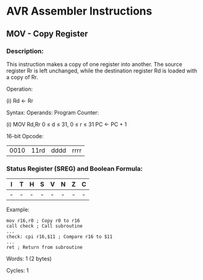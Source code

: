 AVR Assembler Instructions
==========================

MOV - Copy Register
-------------------

### <a href="" id="N1707E"></a> Description:

This instruction makes a copy of one register into another. The source register Rr is left unchanged, while the destination register Rd is loaded with a copy of Rr.

Operation:

(i) Rd ← Rr

Syntax: Operands: Program Counter:

(i) MOV Rd,Rr 0 ≤ d ≤ 31, 0 ≤ r ≤ 31 PC ← PC + 1

16-bit Opcode:

|      |      |      |      |
|------|------|------|------|
| 0010 | 11rd | dddd | rrrr |

### <a href="" id="N170B1"></a> Status Register (SREG) and Boolean Formula:

| I   | T   | H   | S   | V   | N   | Z   | C   |
|-----|-----|-----|-----|-----|-----|-----|-----|
| -   | -   | -   | -   | -   | -   | -   | -   |

Example:

``` programlisting
mov r16,r0 ; Copy r0 to r16
call check ; Call subroutine
...
check: cpi r16,$11 ; Compare r16 to $11
...
ret ; Return from subroutine
```

Words: 1 (2 bytes)

Cycles: 1
